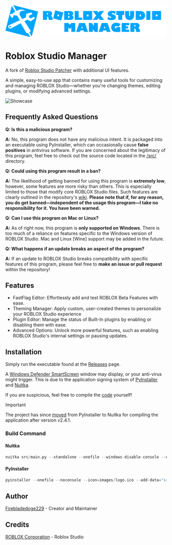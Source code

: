 ![Roblox Studio Manager](https://github.com/Firebladedoge229/RobloxStudioManager/blob/main/images/RobloxStudioManager.png?raw=true)

# Roblox Studio Manager

A fork of [Roblox Studio Patcher](https://github.com/Firebladedoge229/RobloxStudioPatcher) with additional UI features.

A simple, easy-to-use app that contains many useful tools for customizing and managing ROBLOX Studio—whether you're changing themes, editing plugins, or modifying advanced settings.

![Showcase](https://github.com/Firebladedoge229/RobloxStudioManager/blob/main/images/RobloxStudioManagerScrsht.png?raw=true)

## Frequently Asked Questions

**Q: Is this a malicious program?**

  **A:** No, this program does not have any malicious intent. It is packaged into an executable using PyInstaller, which can occasionally cause **false positives** in antivirus software. If you are concerned about the legitimacy of this program, feel free to check out the source code located in the [/src/](https://github.com/Firebladedoge229/RobloxStudioManager/tree/main/src) directory.

**Q: Could using this program result in a ban?**

**A:** The likelihood of getting banned for using this program is **extremely low**, however, some features are more risky than others. This is especially limited to those that modify core ROBLOX Studio files. Such features are clearly outlined in the repository's [wiki](https://github.com/Firebladedoge229/RobloxStudioManager/wiki/Advanced-and-Risky-Features). **Please note that if, for any reason, you do get banned—independent of the usage this program—I take no responsibility for it. You have been warned.**

**Q: Can I use this program on Mac or Linux?**

**A:** As of right now, this program is **only supported on Windows**. There is too much of a reliance on features specific to the Windows version of ROBLOX Studio. Mac and Linux [Wine] support may be added in the future.

**Q: What happens if an update breaks an aspect of the program?**

**A:** If an update to ROBLOX Studio breaks compatibility with specific features of this program, please feel free to **make an issue or pull request** within the repository!

## Features

- FastFlag Editor: Effortlessly add and test ROBLOX Beta Features with ease.
- Theming Manager: Apply custom, user-created themes to personalize your ROBLOX Studio experience
- Plugin Editor: Manage the status of Built-In plugins by enabling or disabling them with ease.
- Advanced Options: Unlock more powerful features, such as enabling ROBLOX Studio's internal settings or pausing updates.

## Installation

Simply run the executable found at the [Releases](https://github.com/Firebladedoge229/RobloxStudioManager/releases/latest/download/RobloxStudioManager.exe) page.

A [Windows Defender SmartScreen](https://learn.microsoft.com/en-us/windows/security/operating-system-security/virus-and-threat-protection/microsoft-defender-smartscreen/) window may display, or your anti-virus might trigger. This is due to the application signing system of [PyInstaller](https://github.com/pyinstaller/pyinstaller) and [Nuitka](https://github.com/Nuitka/Nuitka).

If you are suspicious, feel free to compile the [code](https://github.com/Firebladedoge229/RobloxStudioManager/archive/refs/heads/main.zip) yourself!

> [!important]
> The project has since [moved](https://github.com/Firebladedoge229/RobloxStudioManager/commit/6111a6f15e8637141cda28f73307f455f62447a3) from PyInstaller to Nuitka for compiling the application after version v2.4.1.

### Build Command
#### Nuitka
```py
nuitka src/main.py --standalone --onefile --windows-disable-console --output-dir=build --output-filename=RobloxStudioManager --windows-icon-from-ico=images/logo.ico --enable-plugin=pyqt5 --include-data-files="src/ui_components.py=ui_components.py" --include-data-files="src/downloader.py=downloader.py" --include-data-files="src/logic.py=logic.py" --include-data-files="data/fastflags.json=fastflags.json" --include-data-files="data/options.json=options.json" --include-data-files="images/logo.png=logo.png" --include-data-files="images/RobloxStudioManager.png=RobloxStudioManager.png"
```
#### PyInstaller
```py
pyinstaller --onefile --noconsole --icon=images/logo.ico --add-data="src/ui_components.py:." --add-data="src/downloader.py:." --add-data="src/logic.py:." --add-data="data:." --add-data="images/logo.png:." --add-data="images/RobloxStudioManager.png:." src/main.py
```

## Author

[Firebladedoge229](https://www.github.com/Firebladedoge229) - Creator and Maintainer

## Credits 

[ROBLOX Corporation](https://web.archive.org/web/20190123202500if_/https://assets.contentstack.io/v3/assets/bltc2ad39afa86662c8/blt2387a75699f139aa/5c004be20df41c16214e0b69/Roblox_2.0_Brand_Guidelines_Nov_2018.pdf?disposition=inline) - Roblox Studio
